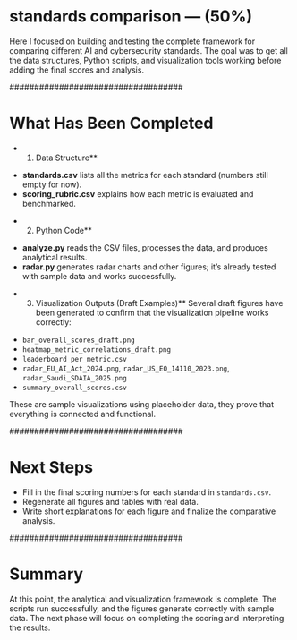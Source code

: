 
# standards comparison — (50%)

Here I focused on building and testing the complete framework for comparing different AI and cybersecurity standards. 
The goal was to get all the data structures, Python scripts, and visualization tools working before adding the final scores and analysis.

###################################

# What Has Been Completed

* 1. Data Structure**
- **standards.csv** lists all the metrics for each standard (numbers still empty for now).
- **scoring_rubric.csv** explains how each metric is evaluated and benchmarked.

* 2. Python Code**
- **analyze.py** reads the CSV files, processes the data, and produces analytical results.
- **radar.py** generates radar charts and other figures; it’s already tested with sample data and works successfully.

* 3. Visualization Outputs (Draft Examples)**
Several draft figures have been generated to confirm that the visualization pipeline works correctly:
- `bar_overall_scores_draft.png`
- `heatmap_metric_correlations_draft.png`
- `leaderboard_per_metric.csv`
- `radar_EU_AI_Act_2024.png`, `radar_US_EO_14110_2023.png`, `radar_Saudi_SDAIA_2025.png`
- `summary_overall_scores.csv`

These are sample visualizations using placeholder data, they prove that everything is connected and functional.


###################################

# Next Steps

- Fill in the final scoring numbers for each standard in `standards.csv`.
- Regenerate all figures and tables with real data.
- Write short explanations for each figure and finalize the comparative analysis.

###################################

# Summary

At this point, the analytical and visualization framework is complete. The scripts run successfully, and the figures generate correctly with sample data. 
The next phase will focus on completing the scoring and interpreting the results.
